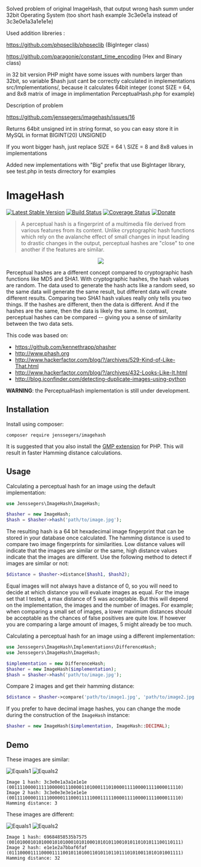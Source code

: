 Solved problem of original ImageHash, that output wrong hash summ under 32bit Operating System (too short hash example 3c3e0e1a instead of 3c3e0e1a3a1e1e1e)

Used addition libreries :

https://github.com/phpseclib/phpseclib (BigInteger class)

https://github.com/paragonie/constant_time_encoding (Hex and Binary class)

in 32 bit version PHP might have some issues with numbers larger than 32bit, so variable $hash just cant be correctly calculated in implementations src/Implementations/, because it calculates 64bit integer (const SIZE = 64, and 8x8 matrix of image in implimentation PerceptualHash.php for example)

Description of problem

https://github.com/jenssegers/imagehash/issues/16

Returns 64bit unsigned int in string format, so you can easy store it in MySQL in format BIGINT(20) UNSIGNED

If you wont bigger hash, just replace SIZE = 64 \ SIZE = 8 and 8x8 values in implementations

Added new implementations with "Big" prefix that use BigIntager library, see test.php in tests dirrectory for examples

ImageHash
=========

[![Latest Stable Version](http://img.shields.io/github/release/jenssegers/imagehash.svg)](https://packagist.org/packages/jenssegers/imagehash) [![Build Status](http://img.shields.io/travis/jenssegers/imagehash.svg)](https://travis-ci.org/jenssegers/imagehash) [![Coverage Status](http://img.shields.io/coveralls/jenssegers/imagehash.svg)](https://coveralls.io/r/jenssegers/imagehash) [![Donate](https://img.shields.io/badge/donate-paypal-blue.svg)](https://www.paypal.me/jenssegers)

> A perceptual hash is a fingerprint of a multimedia file derived from various features from its content. Unlike cryptographic hash functions which rely on the avalanche effect of small changes in input leading to drastic changes in the output, perceptual hashes are "close" to one another if the features are similar.

<p align="center"><img src="https://jenssegers.com/uploads/images/fingerprint.png"></p>

Perceptual hashes are a different concept compared to cryptographic hash functions like MD5 and SHA1. With cryptographic hashes, the hash values are random. The data used to generate the hash acts like a random seed, so the same data will generate the same result, but different data will create different results. Comparing two SHA1 hash values really only tells you two things. If the hashes are different, then the data is different. And if the hashes are the same, then the data is likely the same. In contrast, perceptual hashes can be compared -- giving you a sense of similarity between the two data sets.

This code was based on:
 - https://github.com/kennethrapp/phasher
 - http://www.phash.org
 - http://www.hackerfactor.com/blog/?/archives/529-Kind-of-Like-That.html
 - http://www.hackerfactor.com/blog/?/archives/432-Looks-Like-It.html
 - http://blog.iconfinder.com/detecting-duplicate-images-using-python

**WARNING**: the PerceptualHash implementation is still under development.

Installation
------------

Install using composer:

	composer require jenssegers/imagehash

It is suggested that you also install the [GMP extension](http://php.net/manual/en/book.gmp.php) for PHP. This will result in faster Hamming distance calculations.

Usage
-----

Calculating a perceptual hash for an image using the default implementation:

```php
use Jenssegers\ImageHash\ImageHash;

$hasher = new ImageHash;
$hash = $hasher->hash('path/to/image.jpg');
```

The resulting hash is a 64 bit hexadecimal image fingerprint that can be stored in your database once calculated. The hamming distance is used to compare two image fingerprints for similarities. Low distance values will indicate that the images are similar or the same, high distance values indicate that the images are different. Use the following method to detect if images are similar or not:

```php
$distance = $hasher->distance($hash1, $hash2);
```

Equal images will not always have a distance of 0, so you will need to decide at which distance you will evaluate images as equal. For the image set that I tested, a max distance of 5 was acceptable. But this will depend on the implementation, the images and the number of images. For example; when comparing a small set of images, a lower maximum distances should be acceptable as the chances of false positives are quite low. If however you are comparing a large amount of images, 5 might already be too much.

Calculating a perceptual hash for an image using a different implementation:

```php
use Jenssegers\ImageHash\Implementations\DifferenceHash;
use Jenssegers\ImageHash\ImageHash;

$implementation = new DifferenceHash;
$hasher = new ImageHash($implementation);
$hash = $hasher->hash('path/to/image.jpg');
```

Compare 2 images and get their hamming distance:

```php
$distance = $hasher->compare('path/to/image1.jpg', 'path/to/image2.jpg');
```

If you prefer to have decimal image hashes, you can change the mode during the construction of the `ImageHash` instance:

```php
$hasher = new ImageHash($implementation, ImageHash::DECIMAL);
```

Demo
----

These images are similar:

![Equals1](https://raw.githubusercontent.com/jenssegers/imagehash/master/tests/images/forest/forest-high.jpg)
![Equals2](https://raw.githubusercontent.com/jenssegers/imagehash/master/tests/images/forest/forest-copyright.jpg)

	Image 1 hash: 3c3e0e1a3a1e1e1e (0011110000111110000011100001101000111010000111100001111000011110)
	Image 2 hash: 3c3e0e3e3e1e1e1e (0011110000111110000011100011111000111110000111100001111000011110)
	Hamming distance: 3

These images are different:

![Equals1](https://raw.githubusercontent.com/jenssegers/imagehash/master/tests/images/office/tumblr_ndyfnr7lk21tubinno1_1280.jpg)
![Equals2](https://raw.githubusercontent.com/jenssegers/imagehash/master/tests/images/office/tumblr_ndyfq386o41tubinno1_1280.jpg)

	Image 1 hash: 69684858535b7575 (0010100010101000101010001010100010101011001010110101011100110111)
	Image 2 hash: e1e1e2a7bbaf6faf (0111000011110000111100101101001101011011011101010011010101001111)
	Hamming distance: 32
